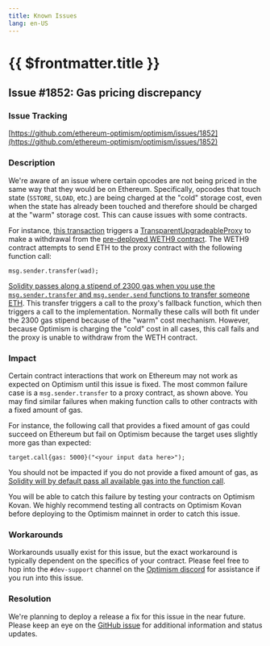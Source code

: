 ```yaml
---
title: Known Issues
lang: en-US
---
```


# {{ $frontmatter.title }}

## Issue #1852: Gas pricing discrepancy

### Issue Tracking

[https://github.com/ethereum-optimism/optimism/issues/1852](https://github.com/ethereum-optimism/optimism/issues/1852)

### Description

We're aware of an issue where certain opcodes are not being priced in the same way that they would be on Ethereum.
Specifically, opcodes that touch state (`SSTORE`, `SLOAD`, etc.) are being charged at the "cold" storage cost, even when the state has already been touched and therefore should be charged at the "warm" storage cost.
This can cause issues with some contracts.

For instance, [this transaction](https://optimistic.etherscan.io/tx/0x78c0f12607654237538599885a0c9c000dddfbacab3357687ccff7c69def1acc) triggers a [TransparentUpgradeableProxy](https://optimistic.etherscan.io/address/0xaf41a65f786339e7911f4acdad6bd49426f2dc6b#code) to make a withdrawal from the [pre-deployed WETH9 contract](https://optimistic.etherscan.io/address/0x4200000000000000000000000000000000000006#code).
The WETH9 contract attempts to send ETH to the proxy contract with the following function call:

```solidity
msg.sender.transfer(wad);
```

[Solidity passes along a stipend of 2300 gas when you use the `msg.sender.transfer` and `msg.sender.send` functions to transfer someone ETH](https://docs.soliditylang.org/en/v0.8.10/security-considerations.html?highlight=transfer#sending-and-receiving-ether).
This transfer triggers a call to the proxy's fallback function, which then triggers a call to the implementation.
Normally these calls will both fit under the 2300 gas stipend because of the "warm" cost mechanism.
However, because Optimism is charging the "cold" cost in all cases, this call fails and the proxy is unable to withdraw from the WETH contract.

### Impact

Certain contract interactions that work on Ethereum may not work as expected on Optimism until this issue is fixed.
The most common failure case is a `msg.sender.transfer` to a proxy contract, as shown above.
You may find similar failures when making function calls to other contracts with a fixed amount of gas.

For instance, the following call that provides a fixed amount of gas could succeed on Ethereum but fail on Optimism because the target uses slightly more gas than expected:

```solidity
target.call{gas: 5000}("<your input data here>");
```

You should not be impacted if you do not provide a fixed amount of gas, as [Solidity will by default pass all available gas into the function call](https://docs.soliditylang.org/en/v0.8.10/units-and-global-variables.html#members-of-address-types).

You will be able to catch this failure by testing your contracts on Optimism Kovan.
We highly recommend testing all contracts on Optimism Kovan before deploying to the Optimism mainnet in order to catch this issue.

### Workarounds

Workarounds usually exist for this issue, but the exact workaround is typically dependent on the specifics of your contract.
Please feel free to hop into the `#dev-support` channel on the [Optimism discord](https://discord.optimism.io) for assistance if you run into this issue.

### Resolution

We're planning to deploy a release a fix for this issue in the near future.
Please keep an eye on the [GitHub issue](https://github.com/ethereum-optimism/optimism/issues/1852) for additional information and status updates.
